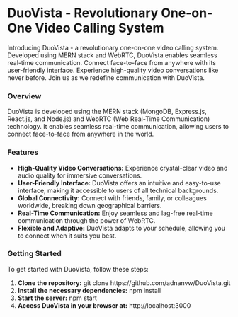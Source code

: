 <h1>DuoVista - Revolutionary One-on-One Video Calling System</h1>

Introducing DuoVista - a revolutionary one-on-one video calling system. Developed using MERN stack and WebRTC, DuoVista enables seamless real-time communication. Connect face-to-face from anywhere with its user-friendly interface. Experience high-quality video conversations like never before. Join us as we redefine communication with DuoVista.

<h3>Overview</h3>
DuoVista is developed using the MERN stack (MongoDB, Express.js, React.js, and Node.js) and WebRTC (Web Real-Time Communication) technology. It enables seamless real-time communication, allowing users to connect face-to-face from anywhere in the world.

<h3>Features</h3>
<ul>
  <li><b>High-Quality Video Conversations:</b> Experience crystal-clear video and audio quality for immersive conversations.</li>
  <li><b>User-Friendly Interface:</b> DuoVista offers an intuitive and easy-to-use interface, making it accessible to users of all technical backgrounds.</li>
  <li><b>Global Connectivity:</b> Connect with friends, family, or colleagues worldwide, breaking down geographical barriers.</li>
  <li><b>Real-Time Communication:</b> Enjoy seamless and lag-free real-time communication through the power of WebRTC.</li>
  <li><b>Flexible and Adaptive:</b> DuoVista adapts to your schedule, allowing you to connect when it suits you best.</li>
</ul>

<h3>Getting Started</h3>
To get started with DuoVista, follow these steps:

<ol>
  <li><b>Clone the repository:</b> git clone https://github.com/adnanvw/DuoVista.git</li>
  <li><b>Install the necessary dependencies:</b> npm install</li>
  <li><b>Start the server:</b> npm start</li>
  <li><b>Access DuoVista in your browser at:</b> http://localhost:3000</li>
</ol>
